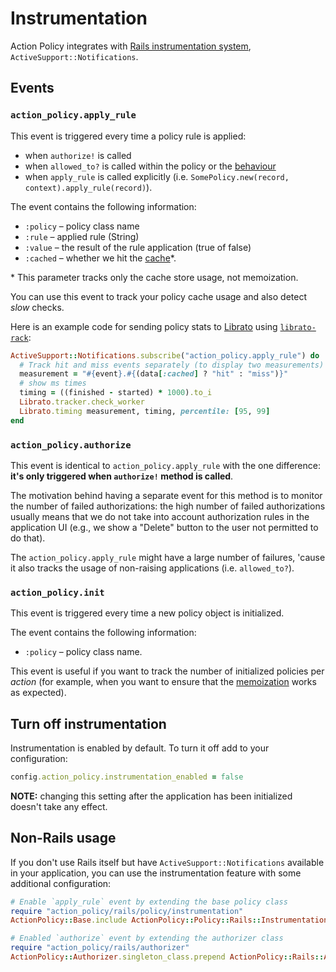 # Instrumentation

Action Policy integrates with [Rails instrumentation system](https://guides.rubyonrails.org/active_support_instrumentation.html), `ActiveSupport::Notifications`.

## Events

### `action_policy.apply_rule`

This event is triggered every time a policy rule is applied:

- when `authorize!` is called
- when `allowed_to?` is called within the policy or the [behaviour](behaviour)
- when `apply_rule` is called explicitly (i.e. `SomePolicy.new(record, context).apply_rule(record)`).

The event contains the following information:

- `:policy` – policy class name
- `:rule` – applied rule (String)
- `:value` – the result of the rule application (true of false)
- `:cached` – whether we hit the [cache](caching)\*.

\* This parameter tracks only the cache store usage, not memoization.

You can use this event to track your policy cache usage and also detect _slow_ checks.

Here is an example code for sending policy stats to [Librato](https://librato.com/)
using [`librato-rack`](https://github.com/librato/librato-rack):

```ruby
ActiveSupport::Notifications.subscribe("action_policy.apply_rule") do |event, started, finished, _, data|
  # Track hit and miss events separately (to display two measurements)
  measurement = "#{event}.#{(data[:cached] ? "hit" : "miss")}"
  # show ms times
  timing = ((finished - started) * 1000).to_i
  Librato.tracker.check_worker
  Librato.timing measurement, timing, percentile: [95, 99]
end
```

### `action_policy.authorize`

This event is identical to `action_policy.apply_rule` with the one difference:
**it's only triggered when `authorize!` method is called**.

The motivation behind having a separate event for this method is to monitor the number of failed
authorizations: the high number of failed authorizations usually means that we do not take
into account authorization rules in the application UI (e.g., we show a "Delete" button to the user not
permitted to do that).

The `action_policy.apply_rule` might have a large number of failures, 'cause it also tracks the usage of non-raising applications (i.e. `allowed_to?`).

### `action_policy.init`

This event is triggered every time a new policy object is initialized.

The event contains the following information:

- `:policy` – policy class name.

This event is useful if you want to track the number of initialized policies per _action_ (for example, when you want to ensure that
the [memoization](caching.md) works as expected).

## Turn off instrumentation

Instrumentation is enabled by default. To turn it off add to your configuration:

```ruby
config.action_policy.instrumentation_enabled = false
```

**NOTE:** changing this setting after the application has been initialized doesn't take any effect.

## Non-Rails usage

If you don't use Rails itself but have `ActiveSupport::Notifications` available in your application,
you can use the instrumentation feature with some additional configuration:

```ruby
# Enable `apply_rule` event by extending the base policy class
require "action_policy/rails/policy/instrumentation"
ActionPolicy::Base.include ActionPolicy::Policy::Rails::Instrumentation

# Enabled `authorize` event by extending the authorizer class
require "action_policy/rails/authorizer"
ActionPolicy::Authorizer.singleton_class.prepend ActionPolicy::Rails::Authorizer
```
